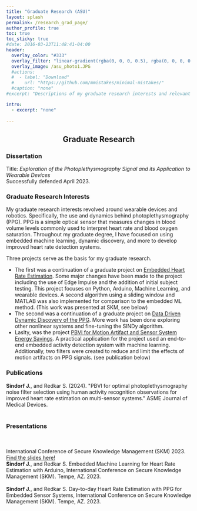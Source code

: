 ```yaml
---
title: "Graduate Research (ASU)"
layout: splash
permalink: /research_grad_page/
author_profile: true
toc: true
toc_sticky: true
#date: 2016-03-23T11:48:41-04:00
header:
  overlay_color: "#333"
  overlay_filter: "linear-gradient(rgba(0, 0, 0, 0.5), rgba(0, 0, 0, 0.5))"
  overlay_image: /asu_photo1.JPG
  #actions:
  #  - label: "Download"
  #    url: "https://github.com/mmistakes/minimal-mistakes/"
  #caption: "none"
#excerpt: "Descriptions of my graduate research interests and relevant material."

intro: 
  - excerpt: "none"   
   
---
```


## <center> Graduate Research</center>
### Dissertation
Title: *Exploration of the Photoplethysmography Signal and its Application to Wearable Devices* <br>
Successfully defended April 2023.<br>

### Graduate Research Interests
My graduate research interests revolved around wearable devices and robotics. Specifically, the use and dynamics behind photoplethysmography (PPG). PPG is a simple optical sensor that measures changes in blood volume levels commonly used to interpret heart rate and blood oxygen saturation. Throughout my graduate degree, I have focused on using embedded machine learning, dynamic discovery, and more to develop improved heart rate detection systems. <br> 

Three projects serve as the basis for my graduate research. <br>
- The first was a continuation of a graduate project on [Embedded Heart Rate Estimation](/bmi598_page/). Some major changes have been made to the project including the use of Edge Impulse and the addition of initial subject testing. This project focuses on Python, Arduino, Machine Learning, and wearable devices. A second algorithm using a sliding window and MATLAB was also implemented for comparison to the embedded ML method. (This work was presented at SKM, see below)
- The second was a continuation of a graduate project on [Data Driven Dynamic Discovery of the PPG](/egr608_page/). More work has been done exploring other nonlinear systems and fine-tuning the SINDy algorithm. 
- Laslty, was the project [PBVI for Motion Artifact and Sensor System Energy Savings](/eee598lb_page/). A practical application for the project used an end-to-end embedded activity detection system with machine learning. Additionally, two filters were created to reduce and limit the effects of motion artifacts on PPG signals. (see publication below)

### Publications
**Sindorf J.**, and Redkar S. (2024). "PBVI for optimal photoplethysmography noise filter selection using human activity recognition observations for improved heart rate estimation on multi-sensor systems." ASME Journal of Medical Devices. <br><br>
### Presentations 
<br><br>
International Conference of Secure Knowledge Management (SKM) 2023. [Find the slides here!](/skm_page/)<br>
**Sindorf J.**, and Redkar S. Embedded Machine Learning for Heart Rate Estimation with Arduino, International Conference on Secure Knowledge Management (SKM). Tempe, AZ. 2023. <br><br>
**Sindorf J.**, and Redkar S. Day-to-day Heart Rate Estimation with PPG for Embedded Sensor Systems, International Conference on Secure Knowledge Management (SKM). Tempe, AZ. 2023.


